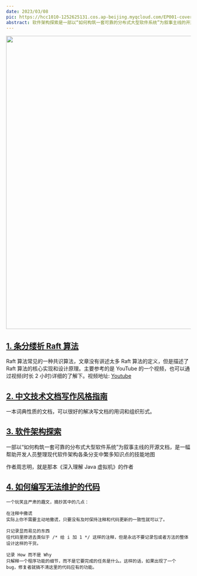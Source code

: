 ```yaml
---
date: 2023/03/08
pic: https://hcc1010-1252625131.cos.ap-beijing.myqcloud.com/EP001-cover.png
abstract: 软件架构探索是一部以“如何构筑一套可靠的分布式大型软件系统”为叙事主线的开源文档，是一幅帮助开发人员整理现代软件架构各条分支中繁多知识点的技能地图
---
```


<img src=https://hcc1010-1252625131.cos.ap-beijing.myqcloud.com/EP001-cover.png width=800 />

## [1. 条分缕析 Raft 算法](https://weibo.com/ttarticle/p/show?id=2309404606662429507649)
Raft 算法常见的一种共识算法，文章没有讲述太多 Raft 算法的定义，但是描述了 Raft 算法的核心实现和设计原理。主要参考的是 YouTube 的一个视频，也可以通过视频(时长 2 小时)详细的了解下。视频地址: [Youtube](https://www.youtube.com/watch?v=JEpsBg0AO6o&list=PL6vmIsTqsHFSMMjU2XkNR6A442c0QMW0g)

## [2. 中文技术文档写作风格指南](https://zh-style-guide.readthedocs.io/zh_CN/latest/index.html)
一本词典性质的文档，可以很好的解决写文档的用词和组织形式。

## [3. 软件架构探索](https://icyfenix.cn/)
一部以“如何构筑一套可靠的分布式大型软件系统”为叙事主线的开源文档，是一幅帮助开发人员整理现代软件架构各条分支中繁多知识点的技能地图

作者周志明，就是那本《深入理解 Java 虚拟机》的作者

## [4. 如何编写无法维护的代码](https://coderlmn.github.io/frontEndCourse/unmaintainable.html)
    一个玩笑且严肃的趣文，摘抄其中的几点：

    在注释中撒谎
    实际上你不需要主动地撒谎，只要没有及时保持注释和代码更新的一致性就可以了。

    只记录显而易见的东西
    往代码里掺进去类似于 /* 给 i 加 1 */ 这样的注释，但是永远不要记录包或者方法的整体设计这样的干货。

    记录 How 而不是 Why
    只解释一个程序功能的细节，而不是它要完成的任务是什么。这样的话，如果出现了一个 bug，修复者就搞不清这里的代码应有的功能。
